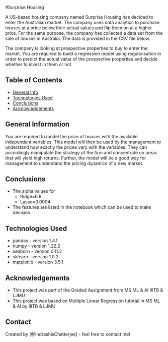 #Surprise Housing

A US-based housing company named Surprise Housing has decided to enter the Australian market. The company uses data analytics to purchase houses at a price below their actual values and flip them on at a higher price. For the same purpose, the company has collected a data set from the sale of houses in Australia. The data is provided in the CSV file below.

 

The company is looking at prospective properties to buy to enter the market. You are required to build a regression model using regularisation in order to predict the actual value of the prospective properties and decide whether to invest in them or not.


## Table of Contents
* [General Info](#general-information)
* [Technologies Used](#technologies-used)
* [Conclusions](#conclusions)
* [Acknowledgements](#acknowledgements)

<!-- You can include any other section that is pertinent to your problem -->

## General Information
 

You are required to model the price of houses with the available independent variables. This model will then be used by the management to understand how exactly the prices vary with the variables. They can accordingly manipulate the strategy of the firm and concentrate on areas that will yield high returns. Further, the model will be a good way for management to understand the pricing dynamics of a new market.

## Conclusions
- The alpha values for
    - Ridge=6.8
    - Lasso=0.0004
- The features are listed in the notebook which can be used to make decision

## Technologies Used
- pandas - version 1.4.1
- numpy - version 1.22.2
- seaborn - version 0.11.2
- sklearn - version 1.0.2
- matplotlib - version 3.5.1

<!-- As the libraries versions keep on changing, it is recommended to mention the version of library used in this project -->

## Acknowledgements
- This project was part of the Graded Assignment from MS ML & AI IIITB & LJMU
- This project was based on Multiple Linear Regression tutorial in MS ML & AI by IIITB & LJMU

## Contact
Created by [@IndrashisChatterjee] - feel free to contact me!

